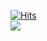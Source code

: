 [![Hits](https://hits.seeyoufarm.com/api/count/incr/badge.svg?url=https%3A%2F%2Fgithub.com%2Fmo-jeong%2Fhit-counter&count_bg=%23B760C0&title_bg=%232B5C94&icon=nintendo3ds.svg&icon_color=%23FFFFFF&title=hits&edge_flat=false)](https://hits.seeyoufarm.com)  
<img src="https://img.shields.io/badge/Android-34A853?style=flat-square&logo=Android&logoColor=white"/>
